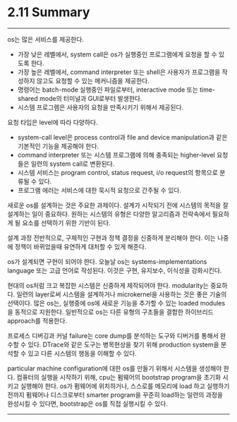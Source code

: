# 2.11 Summary
---
os는 많은 서비스를 제공한다.
* 가장 낮은 레벨에서, system call은 os가 실행중인 프로그램에게 요청을 할 수 있도록 한다.
* 가장 높은 레벨에서, command interpreter 또는 shell은 사용자가 프로그램을 작성하지 않고도 요청할 수 있는 메커니즘을 제공한다.
* 명령어는 batch-mode 실행중인 파일로부터, interactive mode 또는 time-shared mode의 터미널과 GUI로부터 발생한다.
* 시스템 프로그렘은 사용자의 요청을 만족시키기 위해서 제공된다.  


요청 타입은 level에 따라 다양하다.
* system-call level은 process control과 file and device manipulation과 같은 기본적인 기능을 제공해야 한다.
* command interpreter 또는 시스템 프로그램에 의해 충족되는 higher-level 요청들은 일련의 system call로 변환된다.
* 시스템 서비스는 program control, status request, i/o request의 항목으로 분류될 수 있다.
* 프로그램 에러는 서비스에 대한 묵시적 요청으로 간주될 수 있다.

새로운 os를 설계하는 것은 주요한 과제이다. 설계가 시작되기 전에 시스템의 목적을 잘 설계하는 일이 중요하다. 원하는 시스템의 유형은 다양한 알고리즘과 전략속에서 필요하게 될 요소를 선택하기 위한 기반이 된다.

설계 과정 전반적으로, 구체적인 구현과 정책 결정을 신중하게 분리해야 한다. 이는 나중에 정책이 바뀌었을때 유연하게 대처할 수 있게 해준다.

os가 설계되면 구현이 되어야 한다. 오늘날 os는 systems-implementations language 또는 고급 언어로 작성된다. 이것은 구현, 유지보수, 이식성을 강화시킨다.

현대의 os처럼 크고 복잡한 시스템은 신중하게 제작되어야 한다. modularity는 중요하다. 일련의 layer로써 시스템을 설계하거나 microkernel을 사용하는 것은 좋은 기술의 선택이다. 많은 os는, 실행중에 os에 새로운 기능을 추가할 수 있는 loaded modules을 동적으로 지원한다. 일반적으로 os는 다른 유형의 구조들을 결합한 하이브리드 approach를 적용한다.

프로세스 디버깅과 커널 failure는 core dump를 분석하는 도구와 디버거를 통해서 완수할 수 있다. DTrace와 같은 도구는 병목현상을 찾기 위해 production system을 분석할 수 있고 다른 시스템의 행동을 이해할 수 있다.

particular machine configuration에 대한 os를 만들기 위해서 시스템을 생성해야 한다. 컴퓨터의 실행을 시작하기 위해, cpu는 펌웨어의 bootstrap program을 초기화 시키고 실행해야 한다. os가 펌웨어에 위치하거나, 스스로를 메모리에 load 하고 실행하기 전까지 펌웨어나 디스크로부터 smarter program을 꾸준히 load하는 일련의 과정을 완성시킬 수 있다면, bootstrap은 os를 직접 실행시킬 수 있다.

----
